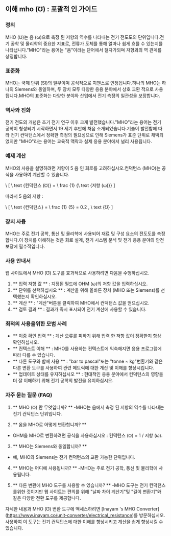 ## 이해 mho (℧) : 포괄적 인 가이드

### 정의
MHO (℧)는 옴 (ω)으로 측정 된 저항의 역수를 나타내는 전기 전도도의 단위입니다.전기 공학 및 물리학의 중요한 지표로, 전류가 도체를 통해 얼마나 쉽게 흐를 수 있는지를 나타냅니다."MHO"라는 용어는 "옴"이라는 단어에서 철자가되며 저항과의 역 관계를 상징합니다.

### 표준화
MHO는 국제 단위 (SI)의 일부이며 공식적으로 지멘스로 인정됩니다.하나의 MHO는 하나의 Siemens와 동일하며, 두 장치 모두 다양한 응용 분야에서 상호 교환 적으로 사용됩니다.MHO의 표준화는 다양한 분야와 산업에서 전기 측정의 일관성을 보장합니다.

### 역사와 진화
전기 전도의 개념은 초기 전기 연구 이후 크게 발전했습니다."MHO"라는 용어는 전기 공학이 형성되기 시작하면서 19 세기 후반에 처음 소개되었습니다.기술이 발전함에 따라 전기 컨덕턴스에서 정확한 측정의 필요성으로 인해 Siemens가 표준 단위로 채택되었지만 "MHO"라는 용어는 교육적 맥락과 실제 응용 분야에서 널리 사용됩니다.

### 예제 계산
MHO의 사용을 설명하려면 저항이 5 옴 인 회로를 고려하십시오.컨덕턴스 (MHO)는 공식을 사용하여 계산할 수 있습니다.

\ [
\ text {컨덕턴스 (℧)} = \ frac {1} {\ text {저항 (ω)}}
\]

따라서 5 옴의 저항 :

\ [
\ text {컨덕턴스} = \ frac {1} {5} = 0.2 \, \ text {℧}
\]

### 장치 사용
MHO는 주로 전기 공학, 통신 및 물리학에 사용되어 재료 및 구성 요소의 전도도를 측정합니다.이 장치를 이해하는 것은 회로 설계, 전기 시스템 분석 및 전기 응용 분야의 안전 보장에 필수적입니다.

### 사용 안내서
웹 사이트에서 MHO (℧) 도구를 효과적으로 사용하려면 다음을 수행하십시오.

1. ** 입력 저항 값 ** : 지정된 필드에 OHM (ω)의 저항 값을 입력하십시오.
2. ** 단위를 선택하십시오 ** : 계산을 위해 올바른 장치 (MHO 또는 Siemens)를 선택했는지 확인하십시오.
3. ** 계산 ** : "계산"버튼을 클릭하여 MHO에서 컨덕턴스 값을 얻으십시오.
4. ** 검토 결과 ** : 결과가 즉시 표시되어 전기 계산에 사용할 수 있습니다.

### 최적의 사용을위한 모범 사례
- ** 이중 확인 입력 ** : 계산 오류를 피하기 위해 입력 한 저항 값이 정확한지 항상 확인하십시오.
- ** 컨텍스트 이해 ** : MHO를 사용하는 컨텍스트에 익숙해지면 응용 프로그램에 따라 다를 수 있습니다.
- ** 다른 도구와 함께 사용 ** : "bar to pascal"또는 "tonne ~ kg"변환기와 같은 다른 변환 도구를 사용하여 관련 메트릭에 대한 계산 및 이해를 향상시킵니다.
- ** 업데이트 상태를 유지하십시오 ** : 현대적인 응용 분야에서 컨덕턴스의 영향을 더 잘 이해하기 위해 전기 공학의 발전을 유지하십시오.

### 자주 묻는 질문 (FAQ)

1. ** MHO (℧) 란 무엇입니까? **
-MHO는 옴에서 측정 된 저항의 역수를 나타내는 전기 컨덕턴스 단위입니다.

2. ** 옴을 MHO로 어떻게 변환합니까? **
- OHM을 MHO로 변환하려면 공식을 사용하십시오 : 컨덕턴스 (℧) = 1 / 저항 (ω).

3. ** MHO는 Siemens와 동일합니까? **
- 예, MHO와 Siemens는 전기 컨덕턴스의 교환 가능한 단위입니다.

4. ** MHO는 어디에 사용됩니까? **
-MHO는 주로 전기 공학, 통신 및 물리학에 사용됩니다.

5. ** 다른 변환에 MHO 도구를 사용할 수 있습니까? **
-MHO 도구는 전기 컨덕턴스를위한 것이지만 웹 사이트는 편의를 위해 "날짜 차이 계산기"및 "길이 변환기"와 같은 다양한 전환 도구를 제공합니다.

자세한 내용과 MHO (℧) 변환 도구에 액세스하려면 [Inayam 's MHO Converter] (https://www.inayam.co/unit-converter/electrical_resistance)를 방문하십시오.사용하여 이 도구는 전기 컨덕턴스에 대한 이해를 향상시키고 계산을 쉽게 향상시킬 수 있습니다.